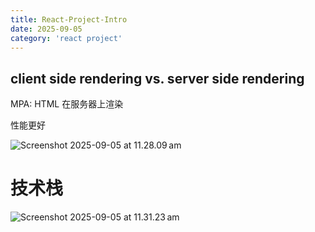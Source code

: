 ```yaml
---
title: React-Project-Intro
date: 2025-09-05
category: 'react project'
---
```


## client side rendering vs. server side rendering

MPA:
HTML 在服务器上渲染

性能更好

![Screenshot 2025-09-05 at 11.28.09 am](assets/Screenshot%202025-09-05%20at%2011.28.09%E2%80%AFam.png)

# 技术栈

![Screenshot 2025-09-05 at 11.31.23 am](assets/Screenshot%202025-09-05%20at%2011.31.23%E2%80%AFam.png)
